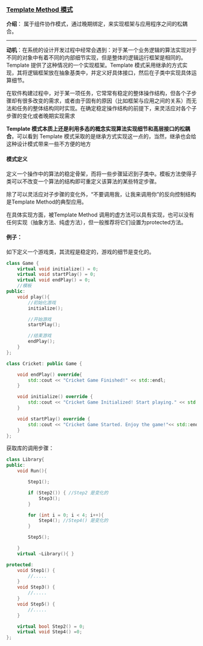 ### [Template Method 模式](#)

**介绍**： 属于组件协作模式，通过晚期绑定，来实现框架与应用程序之间的松耦合。

-----

**动机**：在系统的设计开发过程中经常会遇到：对于某一个业务逻辑的算法实现对于不同的对象中有着不同的内部细节实现，但是整体的逻辑运行框架是相同的。Template 提供了这种情况的一个实现框架。Template 模式采用继承的方式实现，其将逻辑框架放在抽象基类中，并定义好具体接口，然后在子类中实现具体运算细节。

在软件构建过程中，对于某一项任务，它常常有稳定的整体操作结构，但各个子步骤却有很多改变的需求，或者由于固有的原因（比如框架与应用之间的关系）而无法和任务的整体结构同时实现。在确定稳定操作结构的前提下，来灵活应对各个子步骤的变化或者晚期实现需求



**Template 模式本质上还是利用多态的概念实现算法实现细节和高层接口的松耦合**。可以看到 Template 模式采取的是继承方式实现这一点的，当然，继承也会给这种设计模式带来一些不方便的地方



#### 模式定义

定义一个操作中的算法的稳定骨架，而将一些步骤延迟到子类中。模板方法使得子类可以不改变一个算法的结构即可重定义该算法的某些特定步骤。

除了可以灵活应对子步骤的变化外，“不要调用我，让我来调用你”的反向控制结构是Template Method的典型应用。

在具体实现方面，被Template Method 调用的虚方法可以具有实现，也可以没有任何实现（抽象方法、纯虚方法），但一般推荐将它们设置为protected方法。

#### 例子：

如下定义一个游戏类，其流程是稳定的，游戏的细节是变化的。

```cpp
class Game {
    virtual void initialize() = 0;
    virtual void startPlay() = 0;
    virtual void endPlay() = 0;
    //模板
public:
    void play(){
        //初始化游戏
        initialize();

        //开始游戏
        startPlay();

        //结束游戏
        endPlay();
    }
};

class Cricket: public Game {

    void endPlay() override{
        std::cout << "Cricket Game Finished!" << std::endl;
    }

    void initialize() override {
        std::cout << "Cricket Game Initialized! Start playing." << std::endl;
    }

    void startPlay() override {
        std::cout << "Cricket Game Started. Enjoy the game!"<< std::endl;
    }
};

```

获取库的调用步骤：

```cpp
class Library{
public:
    void Run(){

        Step1();

        if (Step2()) { //Step2 是变化的
            Step3();
        }

        for (int i = 0; i < 4; i++){
            Step4(); //Step4() 是变化的
        }

        Step5();

    }
    virtual ~Library(){ }

protected:
    void Step1() {
        //.....
    }
    void Step3() {
        //.....
    }
    void Step5() {
        //.....
    }

    virtual bool Step2() = 0;
    virtual void Step4() =0;
};
```

